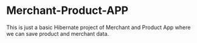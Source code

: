 # Merchant-Product-APP
This is just a basic Hibernate project of Merchant and Product App where we can save product and merchant data.
